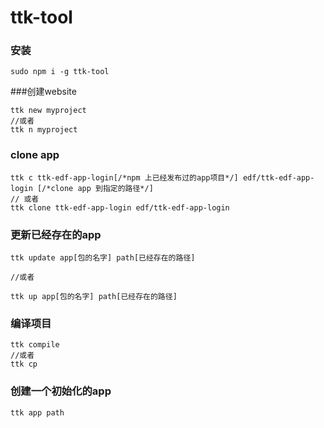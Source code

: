 # ttk-tool

### 安装
```
sudo npm i -g ttk-tool
```
###创建website


```
ttk new myproject 
//或者
ttk n myproject
```

### clone app

```
ttk c ttk-edf-app-login[/*npm 上已经发布过的app项目*/] edf/ttk-edf-app-login [/*clone app 到指定的路径*/]
// 或者
ttk clone ttk-edf-app-login edf/ttk-edf-app-login
```

### 更新已经存在的app 

```
ttk update app[包的名字] path[已经存在的路径]

//或者

ttk up app[包的名字] path[已经存在的路径]
```
### 编译项目

```
ttk compile
//或者
ttk cp
```

### 创建一个初始化的app
```
ttk app path
```